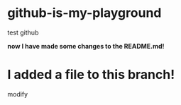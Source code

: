 # github-is-my-playground
test github

__now I have made some changes to the README.md!__

# I added a file to this branch!

modify
